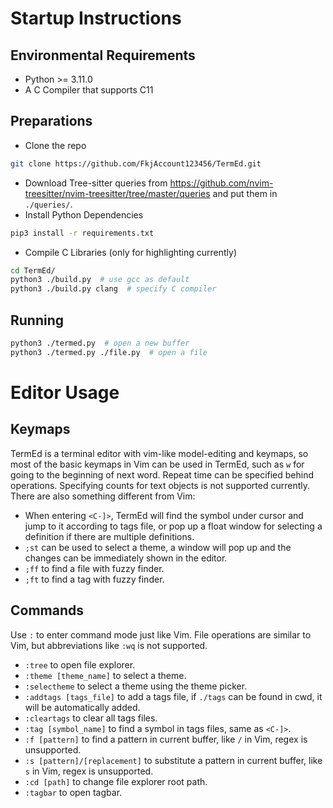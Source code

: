 # Startup Instructions
## Environmental Requirements
- Python >= 3.11.0
- A C Compiler that supports C11
## Preparations
- Clone the repo
``` bash
git clone https://github.com/FkjAccount123456/TermEd.git
```
- Download Tree-sitter queries from <https://github.com/nvim-treesitter/nvim-treesitter/tree/master/queries> and put them in ```./queries/```.
- Install Python Dependencies
``` bash
pip3 install -r requirements.txt
```
- Compile C Libraries (only for highlighting currently)
``` bash
cd TermEd/
python3 ./build.py  # use gcc as default
python3 ./build.py clang  # specify C compiler
```
## Running
``` bash
python3 ./termed.py  # open a new buffer
python3 ./termed.py ./file.py  # open a file
```
# Editor Usage
## Keymaps
TermEd is a terminal editor with vim-like model-editing and keymaps, so most of the basic keymaps in Vim can be used in TermEd, such as ```w``` for going to the beginning of next word.
Repeat time can be specified behind operations. Specifying counts for text objects is not supported currently.
There are also something different from Vim:
- When entering ```<C-]>```, TermEd will find the symbol under cursor and jump to it according to tags file, or pop up a float window for selecting a definition if there are multiple definitions.
- ```;st``` can be used to select a theme, a window will pop up and the changes can be immediately shown in the editor.
- ```;ff``` to find a file with fuzzy finder.
- ```;ft``` to find a tag with fuzzy finder.
## Commands
Use ```:``` to enter command mode just like Vim.
File operations are similar to Vim, but abbreviations like ```:wq``` is not supported.
- ```:tree``` to open file explorer.
- ```:theme [theme_name]``` to select a theme.
- ```:selectheme``` to select a theme using the theme picker.
- ```:addtags [tags_file]``` to add a tags file, if ```./tags``` can be found in cwd, it will be automatically added.
- ```:cleartags``` to clear all tags files.
- ```:tag [symbol_name]``` to find a symbol in tags files, same as ```<C-]>```.
- ```:f [pattern]``` to find a pattern in current buffer, like ```/``` in Vim, regex is unsupported.
- ```:s [pattern]/[replacement]``` to substitute a pattern in current buffer, like ```s``` in Vim, regex is unsupported.
- ```:cd [path]``` to change file explorer root path.
- ```:tagbar``` to open tagbar.

